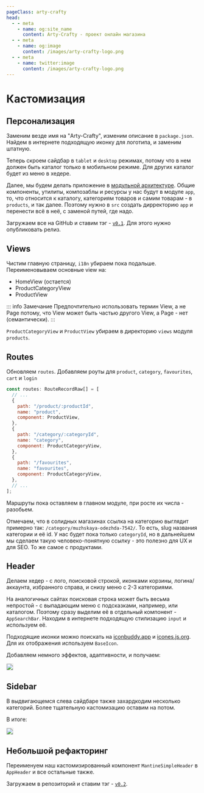 ```yaml
---
pageClass: arty-crafty
head:
  - - meta
    - name: og:site_name
      content: Arty-Crafty - проект онлайн магазина
  - - meta
    - name: og:image
      content: /images/arty-crafty-logo.png
  - - meta
    - name: twitter:image
      content: /images/arty-crafty-logo.png
---
```


# Кастомизация

## Персонализация

Заменим везде имя на "Arty-Crafty", изменим описание в `package.json`. Найдем в интернете подходящую иконку для логотипа, и заменим штатную.

Теперь скроем сайдбар в `tablet` и `desktop` режимах, потому что в нем должен быть каталог только в мобильном режиме. Для других каталог будет из меню в хедере.

Далее, мы будем делать приложение в [модульной архитектуре](/ru/frontend/architecture.html). Общие компоненты, утилиты, композаблы и ресурсы у нас будут в модуле `app`, то, что относится к каталогу, категориям товаров и самим товарам - в `products`, и так далее. Поэтому нужно в `src` создать дирректорию `app` и перенести всё в неё, с заменой  путей, где надо.

Загружаем все на GitHub и ставим тэг - [`v0.1`](https://github.com/vuesence/arty-crafty/tree/7a829598144028099082e413b00840ef45c644fe). Для этого нужно опубликовать релиз.

## Views

Чистим главную страницу, `i18n` убираем пока подальше. Переименовываем основные view на:

- HomeView (остается)
- ProductCategoryView
- ProductView

::: info Замечание
Предпочтительно использовать термин View, а не Page потому, что View может быть частью другого View, а Page - нет (семантически).
:::

`ProductCategoryView` и `ProductView` убираем в директорию `views` модуля `products`.

## Routes

Обновляем `routes`. Добавляем роуты для `product`, `category`, `favourites`, `cart` и `login`

```js
const routes: RouteRecordRaw[] = [
  // ...
  {
    path: "/product/:productId",
    name: "product",
    component: ProductView,
  },
  {
    path: "/category/:categoryId",
    name: "category",
    component: ProductCategoryView,
  },
  {
    path: "/favourites",
    name: "favourites",
    component: ProductCategoryView,
  },
  // ...
];
```

Маршруты пока оставляем в главном модуле, при росте их числа - разобьем.

Отмечаем, что в солидных магазинах ссылка на категорию выглядит примерно так: `/category/muzhskaya-odezhda-7542/`. То есть, slug названия категории и её id. У нас будет пока только `categoryId`, но в дальнейшем мы сделаем такую человеко-понятную ссылку - это полезно для UX и для SEO. То же самое с продуктами.

## Header

Делаем хедер - с лого, поисковой строкой, иконками корзины, логина/аккаунта, избранного справа, и снизу меню с 2-3 категориями.

На аналогичных сайтах поисковая строка может быть весьма непростой - с выпадающим меню с подсказками, например, или каталогом. Поэтому сразу выделим её в отдельный компонент - `AppSearchBar`. Находим в интернете подходящую стилизацию `input` и используем её.

Подходящие иконки можно поискать на [iconbuddy.app](https://iconbuddy.app/) и [icones.js.org](https://icones.js.org/). Для их отображения используем `BaseIcon`.

Добавляем немного эффектов, адаптивности, и получаем:

![](/ru/arty-crafty/assets/images/header-1.gif)

## Sidebar

В выдвигающемся слева сайдбаре также захардкодим несколько категорий. Более тщательную кастомизацию оставим на потом.

В итоге:

![](/ru/arty-crafty/assets/images/website-1.gif)

## Небольшой рефакторинг

Переименуем наш кастомизированный компонент `MantineSimpleHeader` в `AppHeader` и все остальные также.

Загружаем в репозиторий и ставим тэг - [`v0.2`](https://github.com/vuesence/arty-crafty/tree/3fedcb52cb3e9c24387f81a40396694d4c9eba75).

<style scoped>
img {
    border: 1px solid #ddd;
}
</style>
